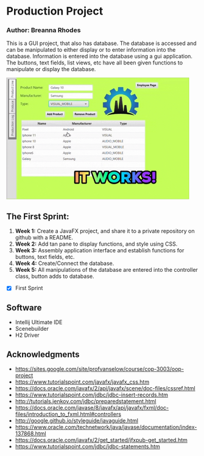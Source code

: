 # Production Project
### Author: Breanna Rhodes
This is a GUI project, that also has database.
The database is accessed and can be manipulated to either display or to enter information into the database.
Information is entered into the database using a gui application.
The buttons, text fields, list views, etc have all been given functions to manipulate or display the database.
  
![](production.gif)

## The First Sprint:
1. **Week 1:** Create a JavaFX project, and share it to a private repository on github with a README.
2. **Week 2:** Add tan pane to display functions, and style using CSS.
3. **Week 3:** Assembly application interface and establish functions for buttons, text fields, etc.
4. **Week 4:** Create/Connect the database.
5. **Week 5:** All manipulations of the database are entered into the controller class, button adds to database.
- [x] First Sprint



## Software
- Intellij Ultimate IDE
- Scenebuilder
- H2 Driver


## Acknowledgments

* https://sites.google.com/site/profvanselow/course/cop-3003/oop-project
* https://www.tutorialspoint.com/javafx/javafx_css.htm
* https://docs.oracle.com/javafx/2/api/javafx/scene/doc-files/cssref.html
* https://www.tutorialspoint.com/jdbc/jdbc-insert-records.htm
* http://tutorials.jenkov.com/jdbc/preparedstatement.html
* https://docs.oracle.com/javase/8/javafx/api/javafx/fxml/doc-files/introduction_to_fxml.html#controllers
* http://google.github.io/styleguide/javaguide.html
* https://www.oracle.com/technetwork/java/javase/documentation/index-137868.html
* https://docs.oracle.com/javafx/2/get_started/jfxpub-get_started.htm
* https://www.tutorialspoint.com/jdbc/jdbc-statements.htm
